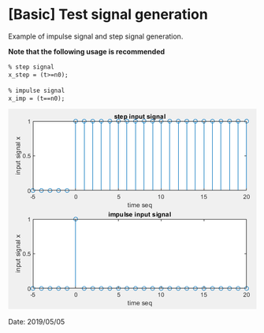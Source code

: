 # [Basic] Test signal generation

Example of impulse signal and step signal generation.

**Note that the following usage is recommended**
~~~~
% step signal
x_step = (t>=n0);

% impulse signal
x_imp = (t==n0);
~~~~  
  
  
![Fig.1](./1.PNG)

Date: 2019/05/05